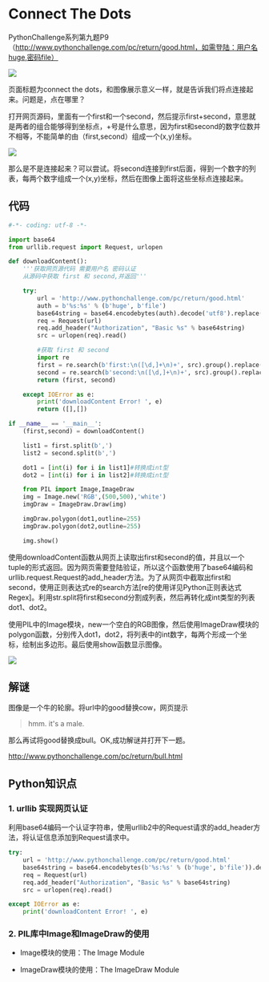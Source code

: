 # Connect The Dots

PythonChallenge系列第九题P9（http://www.pythonchallenge.com/pc/return/good.html，如需登陆：用户名huge,密码file）

![](https://blog-1252824460.cos.ap-nanjing.myqcloud.com/pythonchallenge_p9_1.png)

页面标题为connect the dots，和图像展示意义一样，就是告诉我们将点连接起来。问题是，点在哪里？

打开网页源码，里面有一个first和一个second，然后提示first+second，意思就是两者的组合能够得到坐标点，+号是什么意思，因为first和second的数字位数并不相等，不能简单的由（first,second）组成一个(x,y)坐标。

![](https://blog-1252824460.cos.ap-nanjing.myqcloud.com/pythonchallenge_p9_2.png)

那么是不是连接起来？可以尝试。将second连接到first后面，得到一个数字的列表，每两个数字组成一个(x,y)坐标，然后在图像上面将这些坐标点连接起来。

## 代码

```python
#-*- coding: utf-8 -*-

import base64
from urllib.request import Request, urlopen

def downloadContent():
    '''获取网页源代码 需要用户名 密码认证
    从源码中获取 first 和 second,并返回'''

    try:
        url = 'http://www.pythonchallenge.com/pc/return/good.html'
        auth = b'%s:%s' % (b'huge', b'file')
        base64string = base64.encodebytes(auth).decode('utf8').replace('\n', '')
        req = Request(url)
        req.add_header("Authorization", "Basic %s" % base64string)
        src = urlopen(req).read()

        #获取 first 和 second
        import re
        first = re.search(b'first:\n([\d,]+\n)+', src).group().replace(b'first:\n',b'').replace(b'\n',b'')
        second = re.search(b'second:\n([\d,]+\n)+', src).group().replace(b'second:\n',b'').replace(b'\n',b'')
        return (first, second)

    except IOError as e:
        print('downloadContent Error! ', e)
        return ([],[])

if __name__ == '__main__':
    (first,second) = downloadContent()

    list1 = first.split(b',')
    list2 = second.split(b',')

    dot1 = [int(i) for i in list1]#转换成int型
    dot2 = [int(i) for i in list2]#转换成int型

    from PIL import Image,ImageDraw
    img = Image.new('RGB',(500,500),'white')
    imgDraw = ImageDraw.Draw(img)

    imgDraw.polygon(dot1,outline=255)
    imgDraw.polygon(dot2,outline=255)

    img.show()
```

使用downloadContent函数从网页上读取出first和second的值，并且以一个tuple的形式返回。因为网页需要登陆验证，所以这个函数使用了base64编码和urllib.request.Request的add_header方法。为了从网页中截取出first和second，使用正则表达式re的search方法[re的使用详见Python正则表达式Regex]。利用str.split将first和second分割成列表，然后再转化成int类型的列表dot1、dot2。

使用PIL中的Image模块，new一个空白的RGB图像，然后使用ImageDraw模块的polygon函数，分别传入dot1，dot2，将列表中的int数字，每两个形成一个坐标，绘制出多边形。最后使用show函数显示图像。

![](https://blog-1252824460.cos.ap-nanjing.myqcloud.com/pythonchallenge_p9_3.png)

## 解谜
图像是一个牛的轮廓。将url中的good替换cow，网页提示

> hmm. it's a male.

那么再试将good替换成bull。OK,成功解谜并打开下一题。

http://www.pythonchallenge.com/pc/return/bull.html

## Python知识点

### 1. urllib 实现网页认证

利用base64编码一个认证字符串，使用urllib2中的Request请求的add_header方法，将认证信息添加到Request请求中。

```python
try:
    url = 'http://www.pythonchallenge.com/pc/return/good.html'
    base64string = base64.encodebytes(b'%s:%s' % (b'huge', b'file')).decode('utf8').replace('\n', '')
    req = Request(url)
    req.add_header("Authorization", "Basic %s" % base64string)
    src = urlopen(req).read()

except IOError as e:
    print('downloadContent Error! ', e)
```        

### 2. PIL库中Image和ImageDraw的使用

- Image模块的使用：The Image Module

- ImageDraw模块的使用：The ImageDraw Module